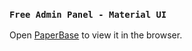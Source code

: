 ### `Free Admin Panel - Material UI`

Open [PaperBase](https://mui.com/store/previews/paperbase/) to view it in the browser.
